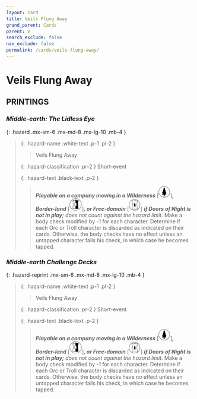 ```yaml
---
layout: card
title: Veils Flung Away
grand_parent: Cards
parent: V
search_exclude: false
nav_exclude: false
permalink: /cards/veils-flung-away/
---
```


# Veils Flung Away


## PRINTINGS


### _Middle-earth: The Lidless Eye_

{: .hazard .mx-sm-6 .mx-md-8 .mx-lg-10 .mb-4 }
> {: .hazard-name .white-text .p-1 .pl-2 }
> > <div class="hazard-mp"></div>
> > <div class="card-name">Veils Flung Away</div>
>
> {: .hazard-classification .pr-2 }
> Short-event
>
> {: .hazard-text .black-text .p-2 }
> > ***Playable on a company moving in a Wilderness*** <nobr>[<img src="/assets/images/wilderness.svg">]</nobr>***, Border-land*** <nobr>[<img src="/assets/images/border-land.svg">]</nobr>***, or Free-domain*** <nobr>[<img src="/assets/images/free-domain.svg">]</nobr> ***if Doors of Night is not in play;*** _does not count against the hazard limit._  Make a body check modified by -1 for each character. Determine if each Orc or Troll character is discarded as indicated on their cards. Otherwise, the body checks have no effect unless an untapped character fails his check, in which case he becomes tapped.  
>

### _Middle-earth Challenge Decks_

{: .hazard-reprint .mx-sm-6 .mx-md-8 .mx-lg-10 .mb-4 }
> {: .hazard-name .white-text .p-1 .pl-2 }
> > <div class="hazard-mp"></div>
> > <div class="card-name">Veils Flung Away</div>
>
> {: .hazard-classification .pr-2 }
> Short-event
>
> {: .hazard-text .black-text .p-2 }
> > ***Playable on a company moving in a Wilderness*** <nobr>[<img src="/assets/images/wilderness.svg">]</nobr>***, Border-land*** <nobr>[<img src="/assets/images/border-land.svg">]</nobr>***, or Free-domain*** <nobr>[<img src="/assets/images/free-domain.svg">]</nobr> ***if Doors of Night is not in play;*** _does not count against the hazard limit._  Make a body check modified by -1 for each character. Determine if each Orc or Troll character is discarded as indicated on their cards. Otherwise, the body checks have no effect unless an untapped character fails his check, in which case he becomes tapped.  
>
